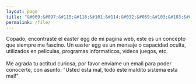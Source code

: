```yaml
---
layout: page
title: "&#069;&#097;&#115;&#116;&#101;&#114;&#032;&#069;&#103;&#103;&#046;"
permalink: /file/
---
```


&#067;&#111;&#112;&#097;&#100;&#111;&#044;&#032;&#101;&#110;&#099;&#111;&#110;&#116;&#114;&#097;&#115;&#116;&#101;&#032;&#101;&#108;&#032;&#101;&#097;&#115;&#116;&#101;&#114;&#032;&#101;&#103;&#103;&#032;&#100;&#101;&#032;&#109;&#105;&#032;&#112;&#097;&#103;&#105;&#110;&#097;&#032;&#119;&#101;&#098;&#044;&#032;&#101;&#115;&#116;&#101;&#032;&#101;&#115;&#032;&#117;&#110;&#032;&#099;&#111;&#110;&#099;&#101;&#112;&#116;&#111;&#032;&#113;&#117;&#101;&#032;&#115;&#105;&#101;&#109;&#112;&#114;&#101;&#032;&#109;&#101;&#032;&#102;&#097;&#115;&#099;&#105;&#110;&#111;&#046;&#032;&#085;&#110;&#032;&#101;&#097;&#115;&#116;&#101;&#114;&#032;&#101;&#103;&#103;&#032;&#101;&#115;&#032;&#117;&#110;&#032;&#109;&#101;&#110;&#115;&#097;&#106;&#101;&#032;&#111;&#032;&#099;&#097;&#112;&#097;&#099;&#105;&#100;&#097;&#100;&#032;&#111;&#099;&#117;&#108;&#116;&#097;&#044;&#032;&#117;&#116;&#105;&#108;&#105;&#122;&#097;&#100;&#111;&#115;&#032;&#101;&#110;&#032;&#112;&#101;&#108;&#105;&#099;&#117;&#108;&#097;&#115;&#044;&#032;&#112;&#114;&#111;&#103;&#114;&#097;&#109;&#097;&#115;&#032;&#105;&#110;&#102;&#111;&#114;&#109;&#097;&#116;&#105;&#099;&#111;&#115;&#044;&#032;&#118;&#105;&#100;&#101;&#111;&#115;&#032;&#106;&#117;&#101;&#103;&#111;&#115;&#044;&#032;&#101;&#116;&#099;&#046;&#013;&#010;<br><br>&#077;&#101;&#032;&#097;&#103;&#114;&#097;&#100;&#097;&#032;&#116;&#117;&#032;&#097;&#099;&#116;&#105;&#116;&#117;&#100;&#032;&#099;&#117;&#114;&#105;&#111;&#115;&#097;&#044;&#032;&#112;&#111;&#114;&#032;&#102;&#097;&#118;&#111;&#114;&#032;&#101;&#110;&#118;&#105;&#097;&#109;&#101;&#032;&#117;&#110;&#032;&#101;&#109;&#097;&#105;&#108;&#032;&#112;&#097;&#114;&#097;&#032;&#112;&#111;&#100;&#101;&#114;&#032;&#099;&#111;&#110;&#111;&#099;&#101;&#114;&#116;&#101;&#044;&#032;&#099;&#111;&#110;&#032;&#097;&#115;&#117;&#110;&#116;&#111;&#058;&#032;&#034;&#085;&#115;&#116;&#101;&#100;&#032;&#101;&#115;&#116;&#097;&#032;&#109;&#097;&#108;&#044;&#032;&#116;&#111;&#100;&#111;&#032;&#101;&#115;&#116;&#101;&#032;&#109;&#097;&#108;&#100;&#105;&#116;&#111;&#032;&#115;&#105;&#115;&#116;&#101;&#109;&#097;&#032;&#101;&#115;&#116;&#097;&#032;&#109;&#097;&#108;&#033;&#034;&#013;&#010;

